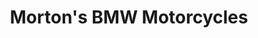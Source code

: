 ---
title: "Morton's BMW Motorcycles"
url: /fredericksburg/mortons-bmw-motorcycles/
shop: motorcycle
---